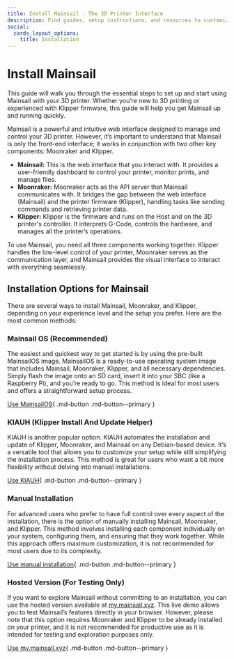 ```yaml
---
title: Install Mainsail - The 3D Printer Interface
description: Find guides, setup instructions, and resources to customize and optimize your Mainsail 3D printer interface.
social:
  cards_layout_options:
    title: Installation
---
```


# Install Mainsail

This guide will walk you through the essential steps to set up and start using Mainsail with your 3D printer. Whether
you’re new to 3D printing or experienced with Klipper firmware, this guide will help you get Mainsail up and running
quickly.  

Mainsail is a powerful and intuitive web interface designed to manage and control your 3D printer. However, it’s
important to understand that Mainsail is only the front-end interface; it works in conjunction with two other key
components: Moonraker and Klipper.

- **Mainsail:** This is the web interface that you interact with. It provides a user-friendly dashboard to control your
printer, monitor prints, and manage files.
- **Moonraker:** Moonraker acts as the API server that Mainsail communicates with. It bridges the gap between the web
interface (Mainsail) and the printer firmware (Klipper), handling tasks like sending commands and retrieving printer
data.
- **Klipper:** Klipper is the firmware and runs on the Host and on the 3D printer's controller. It interprets G-Code,
controls the hardware, and manages all the printer’s operations.

To use Mainsail, you need all three components working together. Klipper handles the low-level control of your printer,
Moonraker serves as the communication layer, and Mainsail provides the visual interface to interact with everything
seamlessly.

## Installation Options for Mainsail

There are several ways to install Mainsail, Moonraker, and Klipper, depending on your experience level and the setup you
prefer. Here are the most common methods:

### Mainsail OS (Recommended)

The easiest and quickest way to get started is by using the pre-built MainsailOS image. MainsailOS is a ready-to-use
operating system image that includes Mainsail, Moonraker, Klipper, and all necessary dependencies. Simply flash the
image onto an SD card, insert it into your SBC (like a Raspberry Pi), and you’re ready to go. This method is ideal for
most users and offers a straightforward setup process.

[Use MainsailOS](/mainsailos/){ .md-button .md-button--primary }

### KIAUH (Klipper Install And Update Helper)

KIAUH is another popular option. KIAUH automates the installation and update of Klipper, Moonraker, and Mainsail on any
Debian-based device. It’s a versatile tool that allows you to customize your setup while still simplifying the
installation process. This method is great for users who want a bit more flexibility without delving into manual
installations.

[Use KIAUH](kiauh.md){ .md-button .md-button--primary }

### Manual Installation

For advanced users who prefer to have full control over every aspect of the installation, there is the option of
manually installing Mainsail, Moonraker, and Klipper. This method involves installing each component individually on
your system, configuring them, and ensuring that they work together. While this approach offers maximum customization,
it is not recommended for most users due to its complexity.

[Use manual installation](manual.md){ .md-button .md-button--primary }

### Hosted Version (For Testing Only)

If you want to explore Mainsail without committing to an installation, you can use the hosted version available at
[my.mainsail.xyz](http://my.mainsail.xyz). This live demo allows you to test Mainsail’s features directly in your
browser. However, please note that this option requires Moonraker and Klipper to be already installed on your printer,
and it is not recommended for productive use as it is intended for testing and exploration purposes only.

[Use my.mainsail.xyz](mymainsail.md){ .md-button .md-button--primary }
